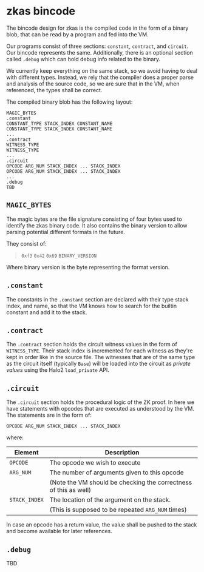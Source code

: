 zkas bincode
============

The bincode design for zkas is the compiled code in the form of a
binary blob, that can be read by a program and fed into the VM.

Our programs consist of three sections: `constant`, `contract`, and
`circuit`. Our bincode represents the same. Additionally, there is
an optional section called `.debug` which can hold debug info related
to the binary.

We currently keep everything on the same stack, so we avoid having to
deal with different types. Instead, we rely that the compiler does
a proper parse and analysis of the source code, so we are sure that
in the VM, when referenced, the types shall be correct.

The compiled binary blob has the following layout:

```
MAGIC_BYTES
.constant
CONSTANT_TYPE STACK_INDEX CONSTANT_NAME 
CONSTANT_TYPE STACK_INDEX CONSTANT_NAME 
...
.contract
WITNESS_TYPE
WITNESS_TYPE
...
.circuit
OPCODE ARG_NUM STACK_INDEX ... STACK_INDEX
OPCODE ARG_NUM STACK_INDEX ... STACK_INDEX
...
.debug
TBD
```

## `MAGIC_BYTES`

The magic bytes are the file signature consisting of four bytes used
to identify the zkas binary code. It also contains the binary version
to allow parsing potential different formats in the future.

They consist of:

> `0xf3` `0x42` `0x69` `BINARY_VERSION`

Where binary version is the byte representing the format version.


## `.constant`

The constants in the `.constant` section are declared with their
type stack index, and name, so that the VM knows how to search for
the builtin constant and add it to the stack.


## `.contract`

The `.contract` section holds the circuit witness values in the form
of `WITNESS_TYPE`. Their stack index is incremented for each witness
as they're kept in order like in the source file. The witnesses
that are of the same type as the circuit itself (typically `Base`)
will be loaded into the circuit as _private values_ using the Halo2
`load_private` API.


## `.circuit`

The `.circuit` section holds the procedural logic of the ZK proof.
In here we have statements with opcodes that are executed as
understood by the VM. The statements are in the form of:

```
OPCODE ARG_NUM STACK_INDEX ... STACK_INDEX
```

where:

|    Element    |                            Description                           |
|---------------|------------------------------------------------------------------|
| `OPCODE`      | The opcode we wish to execute                                    |
| `ARG_NUM`     | The number of arguments given to this opcode                     |
|               | (Note the VM should be checking the correctness of this as well) |
| `STACK_INDEX` | The location of the argument on the stack.                       |
|               | (This is supposed to be repeated `ARG_NUM` times)                |


In case an opcode has a return value, the value shall be pushed to
the stack and become available for later references.

## `.debug`

TBD
